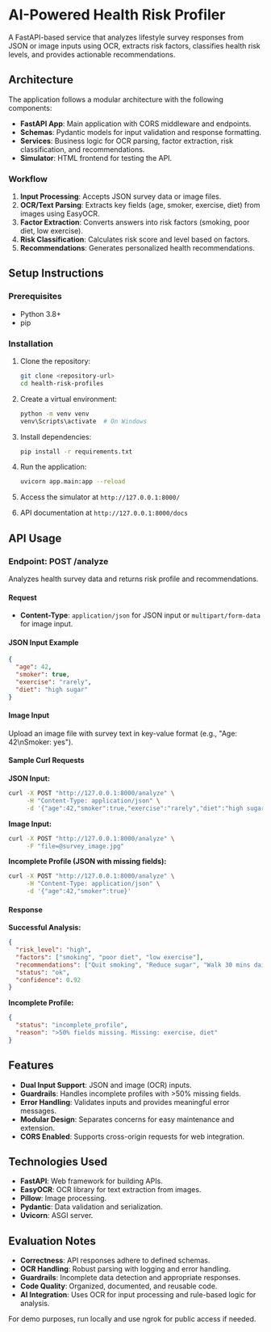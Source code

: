 # AI-Powered Health Risk Profiler

A FastAPI-based service that analyzes lifestyle survey responses from JSON or image inputs using OCR, extracts risk factors, classifies health risk levels, and provides actionable recommendations.

## Architecture

The application follows a modular architecture with the following components:

- **FastAPI App**: Main application with CORS middleware and endpoints.
- **Schemas**: Pydantic models for input validation and response formatting.
- **Services**: Business logic for OCR parsing, factor extraction, risk classification, and recommendations.
- **Simulator**: HTML frontend for testing the API.

### Workflow

1. **Input Processing**: Accepts JSON survey data or image files.
2. **OCR/Text Parsing**: Extracts key fields (age, smoker, exercise, diet) from images using EasyOCR.
3. **Factor Extraction**: Converts answers into risk factors (smoking, poor diet, low exercise).
4. **Risk Classification**: Calculates risk score and level based on factors.
5. **Recommendations**: Generates personalized health recommendations.

## Setup Instructions

### Prerequisites

- Python 3.8+
- pip

### Installation

1. Clone the repository:
   ```bash
   git clone <repository-url>
   cd health-risk-profiles
   ```

2. Create a virtual environment:
   ```bash
   python -m venv venv
   venv\Scripts\activate  # On Windows
   ```

3. Install dependencies:
   ```bash
   pip install -r requirements.txt
   ```

4. Run the application:
   ```bash
   uvicorn app.main:app --reload
   ```

5. Access the simulator at `http://127.0.0.1:8000/`

6. API documentation at `http://127.0.0.1:8000/docs`

## API Usage

### Endpoint: POST /analyze

Analyzes health survey data and returns risk profile and recommendations.

#### Request

- **Content-Type**: `application/json` for JSON input or `multipart/form-data` for image input.

#### JSON Input Example

```json
{
  "age": 42,
  "smoker": true,
  "exercise": "rarely",
  "diet": "high sugar"
}
```

#### Image Input

Upload an image file with survey text in key-value format (e.g., "Age: 42\nSmoker: yes").

#### Sample Curl Requests

**JSON Input:**
```bash
curl -X POST "http://127.0.0.1:8000/analyze" \
     -H "Content-Type: application/json" \
     -d '{"age":42,"smoker":true,"exercise":"rarely","diet":"high sugar"}'
```

**Image Input:**
```bash
curl -X POST "http://127.0.0.1:8000/analyze" \
     -F "file=@survey_image.jpg"
```

**Incomplete Profile (JSON with missing fields):**
```bash
curl -X POST "http://127.0.0.1:8000/analyze" \
     -H "Content-Type: application/json" \
     -d '{"age":42,"smoker":true}'
```

#### Response

**Successful Analysis:**
```json
{
  "risk_level": "high",
  "factors": ["smoking", "poor diet", "low exercise"],
  "recommendations": ["Quit smoking", "Reduce sugar", "Walk 30 mins daily"],
  "status": "ok",
  "confidence": 0.92
}
```

**Incomplete Profile:**
```json
{
  "status": "incomplete_profile",
  "reason": ">50% fields missing. Missing: exercise, diet"
}
```

## Features

- **Dual Input Support**: JSON and image (OCR) inputs.
- **Guardrails**: Handles incomplete profiles with >50% missing fields.
- **Error Handling**: Validates inputs and provides meaningful error messages.
- **Modular Design**: Separates concerns for easy maintenance and extension.
- **CORS Enabled**: Supports cross-origin requests for web integration.

## Technologies Used

- **FastAPI**: Web framework for building APIs.
- **EasyOCR**: OCR library for text extraction from images.
- **Pillow**: Image processing.
- **Pydantic**: Data validation and serialization.
- **Uvicorn**: ASGI server.

## Evaluation Notes

- **Correctness**: API responses adhere to defined schemas.
- **OCR Handling**: Robust parsing with logging and error handling.
- **Guardrails**: Incomplete data detection and appropriate responses.
- **Code Quality**: Organized, documented, and reusable code.
- **AI Integration**: Uses OCR for input processing and rule-based logic for analysis.

For demo purposes, run locally and use ngrok for public access if needed.
